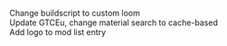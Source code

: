 Change buildscript to custom loom  
Update GTCEu, change material search to cache-based  
Add logo to mod list entry  
